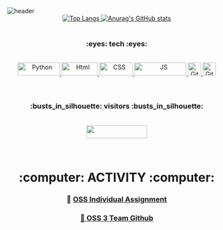 <img src="https://capsule-render.vercel.app/api?type=rounded&amp?height=150&amp;text=YuBeen&#39;s_github&amp;stroke=000000&amp;fontColor=F0F8FF&amp;animation=fadeIn&amp;fontFamily" alt="header">
<br/>

<div align = "center"> 
    <a href="https://github.com/kanujoa">  
        <img src="https://github-readme-stats.vercel.app/api/top-langs/?username=kanujoa&amp" alt="Top Langs">
    </a>
    <a href="https://github.com/kanujoa">
        <img src="https://github-readme-stats.vercel.app/api?username=kanujoa&amp;show_icons=true&amp;theme=buefy" alt="Anurag&#39;s GitHub stats"> 
    </a>
</div>  
<br/>
 
<div align = "center">
<h3>:eyes: tech :eyes:</h3>
</br>

<a href = "https://github.com/kanujoa/programmers_school.git">
    <img src="https://img.shields.io/badge/Python-3776AB?style=flat-square&amp;logo=Python&amp;logoColor=white" width="97" height="30" alt="Python" style="-aw-            left-pos:0pt; -aw-rel-hpos:column; -aw-rel-vpos:paragraph; -aw-top-pos:0pt; -aw-wrap-type:inline">
</a>
<a href = "https://github.com/kanujoa/HTML-CSS-practice">
    <img src="https://img.shields.io/badge/Html-E34F26?style=flat-square&amp;logo=HTML5&amp;logoColor=white" width="83" height="30" alt="Html" style="-aw-left-            pos:0pt; -aw-rel-hpos:column; -aw-rel-vpos:paragraph; -aw-top-pos:0pt; -aw-wrap-type:inline">
</a>
<a href = "https://github.com/kanujoa/HTML-CSS-practice">
    <img src="https://img.shields.io/badge/Css-1572B6?style=flat-square&amp;logo=CSS3&amp;logoColor=white" width="77" height="30" alt="CSS" style="-aw-left-                pos:0pt; -aw-rel-hpos:column; -aw-rel-vpos:paragraph; -aw-top-pos:0pt; -aw-wrap-type:inline">
</a>
<a href = "https://github.com/kanujoa/Javascript-practice">
    <img src="https://img.shields.io/badge/JavaScript-F7DF1E?style=flat-square&amp;logo=JavaScript&amp;logoColor=black" width="120" height="30" alt="JS" style="-            aw-left-pos:0pt; -aw-rel-hpos:column; -aw-rel-vpos:paragraph; -aw-top-pos:0pt; -aw-wrap-type:inline">
</a>
<a href = "https://github.com/kanujoa">
    <img src="https://img.shields.io/badge/Github-181717?style=flat-square&amp;logo=Github&amp;logoColor=white" height="30" alt="Github">
</a>
<a href = "https://github.com/kanujoa/OSS_lecture_summary">
    <img src="https://img.shields.io/badge/Git-F05032?style=flat-square&amp;logo=Git&amp;logoColor=white" height="30" alt="Git">
</a>
</div>
<br/><br/>

<div align = "center">
<h3>:busts_in_silhouette: visitors :busts_in_silhouette:
</div>
<br/>
       
<div align = "center">  
    <a href="https://hits.seeyoufarm.com">
        <img src="https://hits.seeyoufarm.com/api/count/incr/badge.svg?url=https%3A%2F%2Fgithub.com%2Fkanujoa&count_bg=%23E7BFEC&title_bg=%23FCDBDB&icon=&icon_color=%23A7A7A7&title=visitors&edge_flat=true" width="140" height="30">
    </a>
</div>
<br/><br/>

<h1><div align = "center">:computer:  ACTIVITY  :computer:</div></h1>

<div align = "center">
    <h3> 📌 <a href = "https://github.com/kanujoa/OSS_lecture_summary"> OSS Individual Assignment </h3>
    <h3> 📌 <a href = "https://github.com/OSS3TEAM"> OSS 3 Team Github </h3>
</div>


<!---
kanujoa/kanujoa is a ✨ special ✨ repository because its `README.md` (this file) appears on your GitHub profile.
You can click the Preview link to take a look at your changes.
--->
